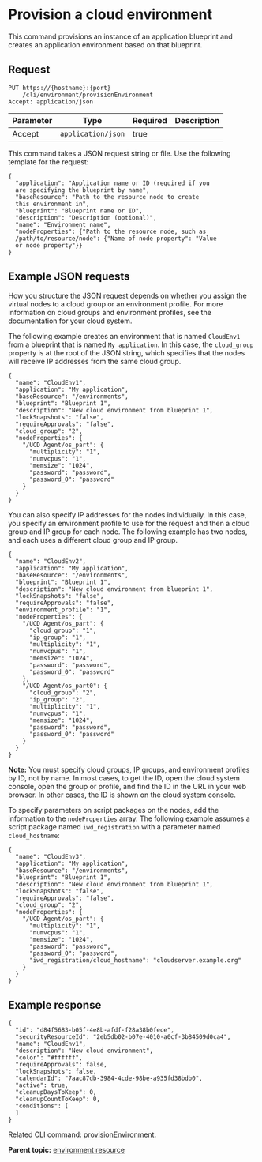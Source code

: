 # Provision a cloud environment

This command provisions an instance of an application blueprint and creates an application environment based on that blueprint.

## Request

```
PUT https://{hostname}:{port}
    /cli/environment/provisionEnvironment
Accept: application/json

```

|Parameter|Type|Required|Description|
|---------|----|--------|-----------|
|Accept|`application/json`|true| |

This command takes a JSON request string or file. Use the following template for the request:

```
{
  "application": "Application name or ID (required if you 
  are specifying the blueprint by name",
  "baseResource": "Path to the resource node to create 
  this environment in",
  "blueprint": "Blueprint name or ID",
  "description": "Description (optional)",
  "name": "Environment name",
  "nodeProperties": {"Path to the resource node, such as 
  /path/to/resource/node": {"Name of node property": "Value 
  or node property"}}
}

```

## Example JSON requests

How you structure the JSON request depends on whether you assign the virtual nodes to a cloud group or an environment profile. For more information on cloud groups and environment profiles, see the documentation for your cloud system.

The following example creates an environment that is named `CloudEnv1` from a blueprint that is named `My application`. In this case, the `cloud_group` property is at the root of the JSON string, which specifies that the nodes will receive IP addresses from the same cloud group.

```
{
  "name": "CloudEnv1",
  "application": "My application",
  "baseResource": "/environments",
  "blueprint": "Blueprint 1",
  "description": "New cloud environment from blueprint 1",
  "lockSnapshots": "false",
  "requireApprovals": "false",
  "cloud_group": "2",
  "nodeProperties": {
    "/UCD Agent/os_part": {
      "multiplicity": "1",
      "numvcpus": "1",
      "memsize": "1024",
      "password": "password",
      "password_0": "password"
    }
  }
}
```

You can also specify IP addresses for the nodes individually. In this case, you specify an environment profile to use for the request and then a cloud group and IP group for each node. The following example has two nodes, and each uses a different cloud group and IP group.

```
{
  "name": "CloudEnv2",
  "application": "My application",
  "baseResource": "/environments",
  "blueprint": "Blueprint 1",
  "description": "New cloud environment from blueprint 1",
  "lockSnapshots": "false",
  "requireApprovals": "false",
  "environment_profile": "1",
  "nodeProperties": {
    "/UCD Agent/os_part": {
      "cloud_group": "1",
      "ip_group": "1",
      "multiplicity": "1",
      "numvcpus": "1",
      "memsize": "1024",
      "password": "password",
      "password_0": "password"
    },
    "/UCD Agent/os_part0": {
      "cloud_group": "2",
      "ip_group": "2",
      "multiplicity": "1",
      "numvcpus": "1",
      "memsize": "1024",
      "password": "password",
      "password_0": "password"
    }
  }
}
```

**Note:** You must specify cloud groups, IP groups, and environment profiles by ID, not by name. In most cases, to get the ID, open the cloud system console, open the group or profile, and find the ID in the URL in your web browser. In other cases, the ID is shown on the cloud system console.

To specify parameters on script packages on the nodes, add the information to the `nodeProperties` array. The following example assumes a script package named `iwd_registration` with a parameter named `cloud_hostname`:

```
{
  "name": "CloudEnv3",
  "application": "My application",
  "baseResource": "/environments",
  "blueprint": "Blueprint 1",
  "description": "New cloud environment from blueprint 1",
  "lockSnapshots": "false",
  "requireApprovals": "false",
  "cloud_group": "2",
  "nodeProperties": {
    "/UCD Agent/os_part": {
      "multiplicity": "1",
      "numvcpus": "1",
      "memsize": "1024",
      "password": "password",
      "password_0": "password",
      "iwd_registration/cloud_hostname": "cloudserver.example.org"
    }
  }
}
```

## Example response

```
{
  "id": "d84f5683-b05f-4e8b-afdf-f28a38b0fece",
  "securityResourceId": "2eb5db02-b07e-4010-a0cf-3b84509d0ca4",
  "name": "CloudEnv1",
  "description": "New cloud environment",
  "color": "#ffffff",
  "requireApprovals": false,
  "lockSnapshots": false,
  "calendarId": "7aac87db-3984-4cde-98be-a935fd38bdb0",
  "active": true,
  "cleanupDaysToKeep": 0,
  "cleanupCountToKeep": 0,
  "conditions": [
  ]
}
```

Related CLI command: [provisionEnvironment](udclient_provisionenvironment.md).

**Parent topic:** [environment resource](../../com.udeploy.api.doc/topics/rest_cli_environment.md)

